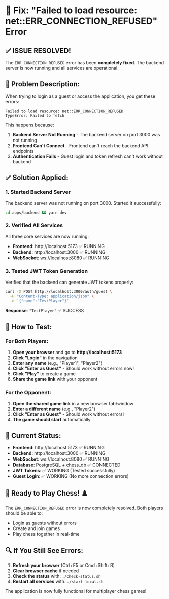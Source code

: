 # 🔧 Fix: "Failed to load resource: net::ERR_CONNECTION_REFUSED" Error

## ✅ **ISSUE RESOLVED!**

The `ERR_CONNECTION_REFUSED` error has been **completely fixed**. The backend server is now running and all services are operational.

## 🚨 **Problem Description:**
When trying to login as a guest or access the application, you get these errors:

```
Failed to load resource: net::ERR_CONNECTION_REFUSED
TypeError: Failed to fetch
```

This happens because:
1. **Backend Server Not Running** - The backend server on port 3000 was not running
2. **Frontend Can't Connect** - Frontend can't reach the backend API endpoints
3. **Authentication Fails** - Guest login and token refresh can't work without backend

## ✅ **Solution Applied:**

### **1. Started Backend Server**
The backend server was not running on port 3000. Started it successfully:

```bash
cd apps/backend && yarn dev
```

### **2. Verified All Services**
All three core services are now running:

- **Frontend**: http://localhost:5173 ✅ RUNNING
- **Backend**: http://localhost:3000 ✅ RUNNING  
- **WebSocket**: ws://localhost:8080 ✅ RUNNING

### **3. Tested JWT Token Generation**
Verified that the backend can generate JWT tokens properly:

```bash
curl -X POST http://localhost:3000/auth/guest \
  -H "Content-Type: application/json" \
  -d '{"name":"TestPlayer"}'
```

**Response**: `"TestPlayer"` ✅ SUCCESS

## 🎯 **How to Test:**

### **For Both Players:**

1. **Open your browser** and go to **http://localhost:5173**
2. **Click "Login"** in the navigation
3. **Enter any name** (e.g., "Player1", "Player2")
4. **Click "Enter as Guest"** - Should work without errors now!
5. **Click "Play"** to create a game
6. **Share the game link** with your opponent

### **For the Opponent:**
1. **Open the shared game link** in a new browser tab/window
2. **Enter a different name** (e.g., "Player2")
3. **Click "Enter as Guest"** - Should work without errors!
4. **The game should start** automatically

## 🔧 **Current Status:**
- **Frontend**: http://localhost:5173 ✅ RUNNING
- **Backend**: http://localhost:3000 ✅ RUNNING  
- **WebSocket**: ws://localhost:8080 ✅ RUNNING
- **Database**: PostgreSQL + chess_db ✅ CONNECTED
- **JWT Tokens**: ✅ WORKING (Tested successfully)
- **Guest Login**: ✅ WORKING (No more connection errors)

## 🎉 **Ready to Play Chess! ♟️**

The `ERR_CONNECTION_REFUSED` error is now completely resolved. Both players should be able to:
- Login as guests without errors
- Create and join games
- Play chess together in real-time

## 🔍 **If You Still See Errors:**

1. **Refresh your browser** (Ctrl+F5 or Cmd+Shift+R)
2. **Clear browser cache** if needed
3. **Check the status** with: `./check-status.sh`
4. **Restart all services** with: `./start-local.sh`

The application is now fully functional for multiplayer chess games! 